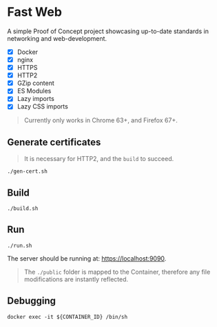 # Fast Web

A simple Proof of Concept project showcasing up-to-date standards in networking and web-development.

- [X] Docker
- [X] nginx
- [X] HTTPS
- [X] HTTP2
- [X] GZip content
- [X] ES Modules
- [X] Lazy imports
- [X] Lazy CSS imports

> Currently only works in Chrome 63+, and Firefox 67+.

## Generate certificates
> It is necessary for HTTP2, and the `build` to succeed.

```
./gen-cert.sh
```

## Build
```
./build.sh
```

## Run
```
./run.sh
```

The server should be running at: [https://localhost:9090](https://localhost:9090).

> The `./public` folder is mapped to the Container, therefore any file modifications are instantly reflected.

## Debugging
```
docker exec -it ${CONTAINER_ID} /bin/sh
```
